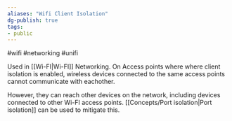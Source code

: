 ```yaml
---
aliases: "Wifi Client Isolation"
dg-publish: true
tags:
- public
---
```

#wifi #networking #unifi 

Used in [[Wi-FI\|Wi-FI]] Networking. On Access points where where client isolation is enabled, wireless devices connected to the same access points cannot communicate with eachother. 

However, they can reach other devices on the network, including devices connected to other Wi-FI access points. [[Concepts/Port isolation\|Port isolation]] can be used to mitigate this.